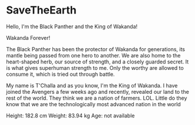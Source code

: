 # SaveTheEarth
Hello, I'm the Black Panther and the King of Wakanda!

Wakanda Forever!

The Black Panther has been the protector of Wakanda for generations, its mantle being passed from one hero to another. 
We are also home to the heart-shaped herb, our source of strength, and a closely guarded secret. It is what gives superhuman strength to me. Only the worthy are allowed to consume it, which is tried out through battle.

My name is T'Challa and as you know, I'm the King of Wakanda. I have joined the Avengers a few weeks ago and recently, revealed our land to the rest of the world. They think we are a nation of farmers. LOL. Little do they know that we are the technologically most advanced nation in the world

Height: 182.8 cm
Weight: 83.94 kg
Age: not available
